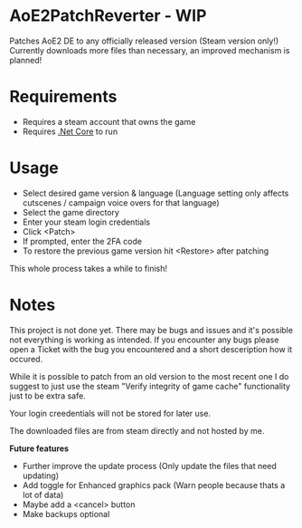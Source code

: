 # AoE2PatchReverter - WIP

Patches AoE2 DE to any officially released version (Steam version only!)  
Currently downloads more files than necessary, an improved mechanism is planned!

# Requirements

- Requires a steam account that owns the game
- Requires [.Net Core](https://dotnet.microsoft.com/download/dotnet-core/current/runtime) to run

# Usage
- Select desired game version & language (Language setting only affects cutscenes / campaign voice overs for that language)
- Select the game directory
- Enter your steam login credentials
- Click \<Patch>
- If prompted, enter the 2FA code
- To restore the previous game version hit \<Restore> after patching

This whole process takes a while to finish!

# Notes
This project is not done yet. There may be bugs and issues and it's possible not everything is working as intended. If you encounter any bugs please open a Ticket with the bug you encountered and a short desceription how it occured.  

While it is possible to patch from an old version to the most recent one I do suggest to just use the steam "Verify integrity of game cache" functionality just to be extra safe.

Your login creedentials will not be stored for later use.

The downloaded files are from steam directly and not hosted by me.

**Future features**
- Further improve the update process (Only update the files that need updating)
- Add toggle for Enhanced graphics pack (Warn people because thats a lot of data)
- Maybe add a \<cancel> button
- Make backups optional
